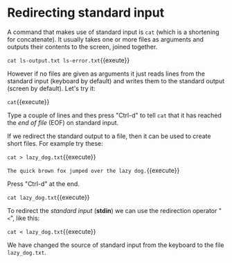 # Redirecting standard input

A command that makes use of standard input is `cat` (which is a
shortening for concatenate). It usually takes one or more files as
arguments and outputs their contents to the screen, joined together.

`cat ls-output.txt ls-error.txt`{{exeute}}

However if no files are given as arguments it just reads lines from
the standard input (keyboard by default) and writes them to the
standard output (screen by default). Let's try it:

`cat`{{execute}}

Type a couple of lines and thes press "Ctrl-d" to tell `cat` that it
has reached the _end of file_ (EOF) on standard input.

If we redirect the standard output to a file, then it can be used to
create short files. For example try these:

`cat > lazy_dog.txt`{{execute}}

`The quick brown fox jumped over the lazy dog.`{{execute}}

Press "Ctrl-d" at the end.

`cat lazy_dog.txt`{{execute}}

To redirect the _standard input_ (**stdin**) we can use the
redirection operator "`<`", like this:

`cat < lazy_dog.txt`{{execute}}

We have changed the source of standard input from the keyboard to the
file `lazy_dog.txt`.
